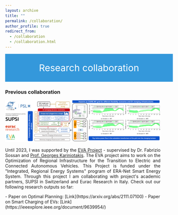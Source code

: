 ```yaml
---
layout: archive
title: ""
permalink: /collaboration/ 
author_profile: true
redirect_from:
  - /collaboration
  - /collaboration.html
---
```

<div style="display: flex; justify-content: center; align-items: center; background-color: #3498db; color: #fff; padding: 20px; width: 100%; height: 50px; font-size: 30px;">
  <p style="margin: 0; color: #fff;">Research collaboration</p>
</div>

<style>
  @media only screen and (max-width: 600px) {
    p {
      font-size: 20px;
    }
  }
</style>

### Previous collaboration
![Alt text](/images/EVA_Partners1.svg)

<p align="justify">
Until 2023, I was supported by the <a href="https://evaproject.eu/">EVA Project</a> - supervised by Dr. Fabrizio Sossan and <a href="http://www.mines-paristech.fr/Services/Annuaire/georges-kariniotakis">Prof. Georges Kariniotakis</a>. The EVA project aims to work on the Optimization of Regional Infrastructure for the Transition to Electric and Connected Autonomous Vehicles. This Project is funded under the "Integrated, Regional Energy Systems" program of ERA-Net Smart Energy System. Through this project I am collaborating with project's academic partners, SUPSI in Switzerland and Eurac Research in Italy. Check out our following research outputs so far:
</p>
   - Paper on Optimal Planning: [Link](https://arxiv.org/abs/2111.07100) 
   - Paper on Smart Charging of EVs: [Link](https://ieeexplore.ieee.org/document/9639954/)  
  




